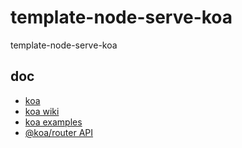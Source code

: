 # template-node-serve-koa
template-node-serve-koa

## doc
- [koa](https://koa.bootcss.com/#)
- [koa wiki](https://github.com/koajs/koa/wiki)
- [koa examples](https://github.com/koajs/examples)
- [@koa/router API](https://github.com/koajs/router/blob/master/API.md)
